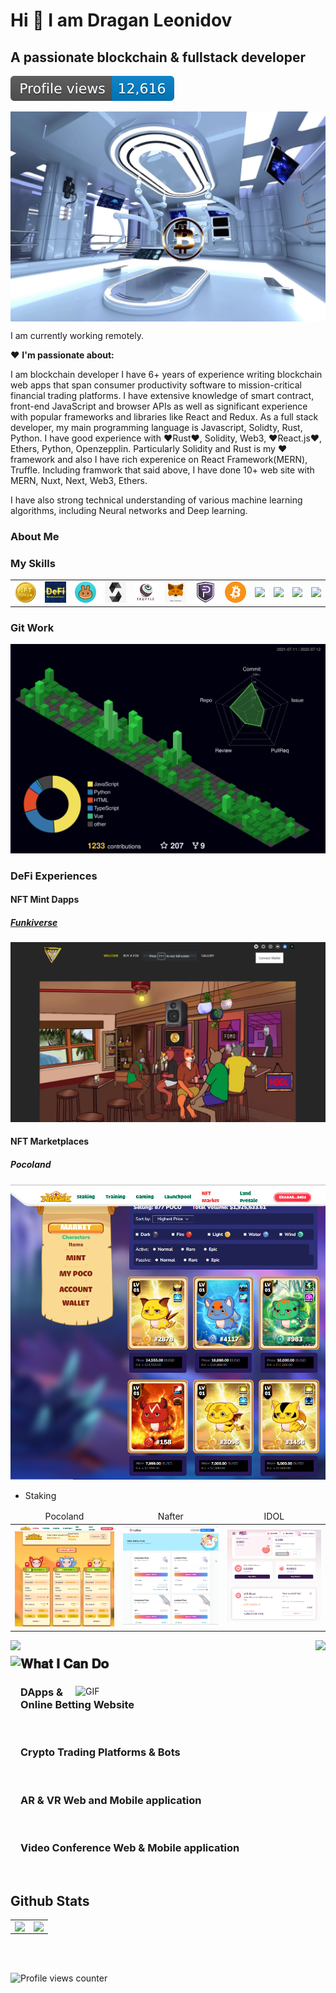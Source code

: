 # Hi 👋 I am Dragan Leonidov
 ## A passionate blockchain & fullstack developer
![profile views](./doc/profileview.svg)

<p align="center">
<!--   <a href="mailto:live:.cid.bd5df81ce709e38c">
    <img src="https://img.shields.io/badge/skype-%231DA1F3.svg?&style=for-the-badge&logo=skype&logoColor=white" />
  </a>&nbsp;&nbsp; -->
<!--   <a href="https://discord.gg/uBApurqJ">
    <img src="https://img.shields.io/badge/discord-%230077B5.svg?&style=for-the-badge&logo=discord&logoColor=white" />
  </a>&nbsp;&nbsp; -->
<!--   <a href="mailto:oleksandrkunchenkodev@gmail.com">
    <img src="https://img.shields.io/badge/email me-%231DA1F3.svg?&style=for-the-badge&logo=gmail&logoColor=white" />
  </a>&nbsp;&nbsp; -->
</p>

<p align="center">
  <img align="center" src="./githublogo.jpg" style = "width: -webkit-fill-available;"/>
</p>

I am currently working remotely.

❤️ **I'm passionate about:**

I am blockchain developer
 I have 6+ years of experience writing blockchain web apps that span consumer productivity software to mission-critical financial trading platforms. I have extensive knowledge of smart contract, front-end JavaScript and browser APIs as well as significant experience with popular frameworks and libraries like React and Redux. As a full stack developer, my main programming language is Javascript, Solidty, Rust, Python. I have good experience with ❤️Rust❤️, Solidity, Web3, ❤️React.js❤️, Ethers, Python, Openzepplin. Particularly Solidity and Rust is my ❤️ framework and also I have rich experenice on React Framework(MERN), Truffle. Including framwork that said above, I have done 10+ web site with MERN, Nuxt, Next, Web3, Ethers.

I have also strong technical understanding of various machine learning algorithms, including Neural networks and Deep learning.
### About Me
### My Skills

<table>
  <tr>
    <td><img src="https://github.com/kroim/profile/blob/master/icons/icon_nft.png?raw=true" width="200"></td>
      <td><img src="https://github.com/kroim/profile/blob/master/icons/icon_defi.png?raw=true" width="200"></td>
      <td><img src="https://github.com/kroim/profile/blob/master/icons/icon_pancake.png?raw=true" width="200"></td>
      <td><img src="https://github.com/kroim/profile/blob/master/icons/icon_solidity.png?raw=true" width="200"></td>
      <td><img src="https://github.com/kroim/profile/blob/master/icons/icon_truffle.png?raw=true" width="200"></td>
      <td><img src="https://github.com/kroim/profile/blob/master/icons/icon_metamask.png?raw=true" width="200"></td>
      <td><img src="https://github.com/kroim/profile/blob/master/icons/icon_pivx.png?raw=true" width="200"></td>
      <td><img src="https://github.com/kroim/profile/blob/master/icons/icon_bitcoin.png?raw=true" width="200"></td>
      <td><img src="https://cdn.iconscout.com/icon/free/png-128/node-1174925.png" width="200"></td>
      <td><img src="https://cdn.iconscout.com/icon/free/png-128/react-1175109.png" width="200"></td>
      <td><img src="https://cdn.iconscout.com/icon/free/png-64/angular-3-226070.png" width="200"></td>
      <td><img src="https://cdn.iconscout.com/icon/free/png-128/vue-282497.png" width="200"></td>
    </tr>
</table>

### Git Work
![Review](./doc/review.svg)

### DeFi Experiences
#### NFT Mint Dapps
##### [Funkiverse](https://funkifoxes.com/)
 <a href="https://funkifoxes.com/">
     <img src="./images/Funkiverse.png">
 </a>

#### NFT Marketplaces
##### Pocoland
<a href="https://pocoland.com/nft-market">
     <img src="./images/pocoland.png" />
 </a>


- Staking
<table>
    <thead align="center">
        <tr>
            <td>Pocoland</td>
            <td>Nafter</td>
            <td>IDOL</td>  
        </tr>
    </thead>
    <tr>
        <td>
            <a href="https://pocoland.com/staking">
                <img src="./images/staking.png" width="200">
            </a>
        </td>          
        <td>
            <a href="https://staking.nafter.io">
                <img src="./images/staking-nafter.png" width="200">
            </a>
        </td>   
        <td>
            <a href="https://farms.idol.land/">
                <img src="./images/staking-idol.png" width="200">
            </a>
        </td> 
    </tr>  
</table>
  


<img align="left" src="https://visitor-badge.laobi.icu/badge?page_id=blockchain
                       .blockchainexpertbc" />
<img align="right" src="https://img.shields.io/github/followers/blockchainexpertbc?label=Follow&style=social" />
<h1 align="center"></h1>
<img align="left" height="300px" src="https://activity-graph.herokuapp.com/graph?username=blockchainexpertbc&theme=github&count_private=true" />




## 𝐖𝐡𝐚𝐭 𝐈 𝐂𝐚𝐧 𝐃𝐨

<div>
  <img align="right" alt="GIF" src="https://github.com/abhisheknaiidu/abhisheknaiidu/blob/master/code.gif?raw=true" width="400" />

  ### DApps & Online Betting Website
  <br />

  ### Crypto Trading Platforms & Bots
  <br />

  ### AR & VR Web and Mobile application
  <br />

  ### Video Conference Web & Mobile application
  <br />

</div>

## Github Stats  
<table><tr><td valign="top" width="50%">

<img src="https://github-readme-stats.vercel.app/api?username=blockchainexpertbc&show_icons=true&count_private=true&hide_border=true" align="left" style="width: 100%" />

</td><td valign="top" width="50%">

<img src="https://github-readme-stats.vercel.app/api/top-langs/?username=blockchainexpertbc&hide_border=true&layout=compact" align="left" style="width: 100%" />

</td></tr></table>  

<br/>  

  

<br/>  

![Profile views counter](https://komarev.com/ghpvc/?username=blockchainexpertbc&&style=flat-square)  
  
